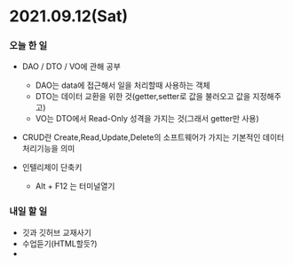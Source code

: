 # 2021.09.12(Sat)
### 오늘 한 일
* DAO / DTO / VO에 관해 공부  
   * DAO는 data에 접근해서 일을 처리할때 사용하는 객체  
   * DTO는 데이터 교환을 위한 것(getter,setter로 값을 불러오고 값을 지정해주고)
   * VO는 DTO에서 Read-Only 성격을 가지는 것(그래서 getter만 사용)


* CRUD란 Create,Read,Update,Delete의 소프트웨어가 가지는 기본적인 데이터 처리기능을 의미


* 인텔리제이 단축키
  * Alt + F12 는 터미널열기


### 내일 할 일
* 깃과 깃허브 교재사기
* 수업듣기(HTML할듯?)
* 
